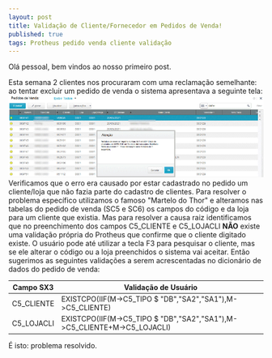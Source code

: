 ```yaml
---
layout: post
title: Validação de Cliente/Fornecedor em Pedidos de Venda!
published: true
tags: Protheus pedido venda cliente validação
---
```


Olá pessoal, bem vindos ao nosso primeiro post.

Esta semana 2 clientes nos procuraram com uma reclamação semelhante: ao tentar excluir um pedido de venda o sistema apresentava a seguinte tela:
![Erro na exclusao do pedido de venda](../images/pvClienteInexistente.png)
Verificamos que o erro era causado por estar cadastrado no pedido um cliente/loja que não fazia parte do cadastro de clientes.
Para resolver o problema específico utilizamos o famoso "Martelo do Thor" e alteramos nas tabelas do pedido de venda (SC5 e SC6) os campos do código e da loja para um cliente que existia. 
Mas para resolver a causa raiz identificamos que no preenchimento dos campos C5_CLIENTE e C5_LOJACLI **NÃO** existe uma validação própria do Protheus que confirme que o cliente digitado existe. O usuário pode até utilizar a tecla F3 para pesquisar o cliente, mas se ele alterar o código ou a loja preenchidos o sistema vai aceitar.
Então sugerimos as seguintes validações a serem acrescentadas no dicionário de dados do pedido de venda:

Campo SX3  | Validação de Usuário
---------  | --------------------
C5_CLIENTE | EXISTCPO(IIF(M->C5_TIPO $ "DB","SA2","SA1"),M->C5_CLIENTE)
C5_LOJACLI | EXISTCPO(IIF(M->C5_TIPO $ "DB","SA2","SA1"),M->C5_CLIENTE+M->C5_LOJACLI)

É isto: problema resolvido.